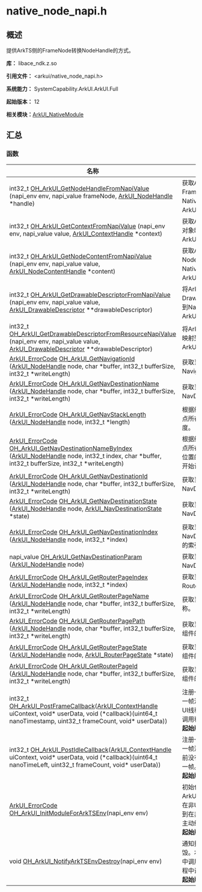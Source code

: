 # native_node_napi.h


## 概述

提供ArkTS侧的FrameNode转换NodeHandle的方式。

**库：** libace_ndk.z.so

**引用文件：** <arkui/native_node_napi.h>

**系统能力：** SystemCapability.ArkUI.ArkUI.Full

**起始版本：** 12

**相关模块：**[ArkUI_NativeModule](_ark_u_i___native_module.md)


## 汇总


### 函数

| 名称 | 描述 | 
| -------- | -------- |
| int32_t [OH_ArkUI_GetNodeHandleFromNapiValue](_ark_u_i___native_module.md#oh_arkui_getnodehandlefromnapivalue) (napi_env env, napi_value frameNode, [ArkUI_NodeHandle](_ark_u_i___native_module.md#arkui_nodehandle) \*handle) | 获取ArkTS侧创建的FrameNode节点对象映射到Native侧的ArkUI_NodeHandle。  | 
| int32_t [OH_ArkUI_GetContextFromNapiValue](_ark_u_i___native_module.md#oh_arkui_getcontextfromnapivalue) (napi_env env, napi_value value, [ArkUI_ContextHandle](_ark_u_i___native_module.md#arkui_contexthandle-12) \*context) | 获取ArkTS侧创建的UIContext对象映射到Native侧的ArkUI_ContextHandle。  | 
| int32_t [OH_ArkUI_GetNodeContentFromNapiValue](_ark_u_i___native_module.md#oh_arkui_getnodecontentfromnapivalue) (napi_env env, napi_value value, [ArkUI_NodeContentHandle](_ark_u_i___native_module.md#arkui_nodecontenthandle) \*content) | 获取ArkTS侧创建的NodeContent对象映射到Native侧的ArkUI_NodeContentHandle。  | 
| int32_t [OH_ArkUI_GetDrawableDescriptorFromNapiValue](_ark_u_i___native_module.md#oh_arkui_getdrawabledescriptorfromnapivalue) (napi_env env, napi_value value, [ArkUI_DrawableDescriptor](_ark_u_i___native_module.md#arkui_drawabledescriptor) \*\*drawableDescriptor) | 将ArkTS侧创建的DrawableDescriptor对象映射到Native侧的ArkUI_DrawableDescriptor。  | 
| int32_t [OH_ArkUI_GetDrawableDescriptorFromResourceNapiValue](_ark_u_i___native_module.md#oh_arkui_getdrawabledescriptorfromresourcenapivalue) (napi_env env, napi_value value, [ArkUI_DrawableDescriptor](_ark_u_i___native_module.md#arkui_drawabledescriptor) \*\*drawableDescriptor) | 将ArkTS侧创建的$r资源对象映射到Native侧的ArkUI_DrawableDescriptor。  | 
| [ArkUI_ErrorCode](_ark_u_i___native_module.md#arkui_errorcode) [OH_ArkUI_GetNavigationId](_ark_u_i___native_module.md#oh_arkui_getnavigationid) ([ArkUI_NodeHandle](_ark_u_i___native_module.md#arkui_nodehandle) node, char \*buffer, int32_t bufferSize, int32_t \*writeLength) | 获取当前节点所在的Navigation组件的ID。  | 
| [ArkUI_ErrorCode](_ark_u_i___native_module.md#arkui_errorcode) [OH_ArkUI_GetNavDestinationName](_ark_u_i___native_module.md#oh_arkui_getnavdestinationname) ([ArkUI_NodeHandle](_ark_u_i___native_module.md#arkui_nodehandle) node, char \*buffer, int32_t bufferSize, int32_t \*writeLength) | 获取当前节点所在的NavDestination组件的名称。  | 
| [ArkUI_ErrorCode](_ark_u_i___native_module.md#arkui_errorcode) [OH_ArkUI_GetNavStackLength](_ark_u_i___native_module.md#oh_arkui_getnavstacklength) ([ArkUI_NodeHandle](_ark_u_i___native_module.md#arkui_nodehandle) node, int32_t \*length) | 根据给定索引值，获取当前节点所在的Navigation栈的长度。  | 
| [ArkUI_ErrorCode](_ark_u_i___native_module.md#arkui_errorcode) [OH_ArkUI_GetNavDestinationNameByIndex](_ark_u_i___native_module.md#oh_arkui_getnavdestinationnamebyindex) ([ArkUI_NodeHandle](_ark_u_i___native_module.md#arkui_nodehandle) node, int32_t index, char \*buffer, int32_t bufferSize, int32_t \*writeLength) | 根据给定索引值，获取当前节点所在的Navigation栈中对应位置的页面名称。 索引值从0开始计数，0为栈底。  | 
| [ArkUI_ErrorCode](_ark_u_i___native_module.md#arkui_errorcode) [OH_ArkUI_GetNavDestinationId](_ark_u_i___native_module.md#oh_arkui_getnavdestinationid) ([ArkUI_NodeHandle](_ark_u_i___native_module.md#arkui_nodehandle) node, char \*buffer, int32_t bufferSize, int32_t \*writeLength) | 获取当前节点所在的NavDestination组件的ID。  | 
| [ArkUI_ErrorCode](_ark_u_i___native_module.md#arkui_errorcode) [OH_ArkUI_GetNavDestinationState](_ark_u_i___native_module.md#oh_arkui_getnavdestinationstate) ([ArkUI_NodeHandle](_ark_u_i___native_module.md#arkui_nodehandle) node, [ArkUI_NavDestinationState](_ark_u_i___native_module.md#arkui_navdestinationstate) \*state) | 获取当前节点所在的NavDestination组件的状态。  | 
| [ArkUI_ErrorCode](_ark_u_i___native_module.md#arkui_errorcode) [OH_ArkUI_GetNavDestinationIndex](_ark_u_i___native_module.md#oh_arkui_getnavdestinationindex) ([ArkUI_NodeHandle](_ark_u_i___native_module.md#arkui_nodehandle) node, int32_t \*index) | 获取当前节点所在的NavDestination组件在页面栈的索引。  | 
| napi_value [OH_ArkUI_GetNavDestinationParam](_ark_u_i___native_module.md#oh_arkui_getnavdestinationparam) ([ArkUI_NodeHandle](_ark_u_i___native_module.md#arkui_nodehandle) node) | 获取当前节点所在的NavDestination组件的参数。  | 
| [ArkUI_ErrorCode](_ark_u_i___native_module.md#arkui_errorcode) [OH_ArkUI_GetRouterPageIndex](_ark_u_i___native_module.md#oh_arkui_getrouterpageindex) ([ArkUI_NodeHandle](_ark_u_i___native_module.md#arkui_nodehandle) node, int32_t \*index) | 获取当前节点所在页面在Router页面栈中的索引。  | 
| [ArkUI_ErrorCode](_ark_u_i___native_module.md#arkui_errorcode) [OH_ArkUI_GetRouterPageName](_ark_u_i___native_module.md#oh_arkui_getrouterpagename) ([ArkUI_NodeHandle](_ark_u_i___native_module.md#arkui_nodehandle) node, char \*buffer, int32_t bufferSize, int32_t \*writeLength) | 获取当前节点所在页面的名称。  | 
| [ArkUI_ErrorCode](_ark_u_i___native_module.md#arkui_errorcode) [OH_ArkUI_GetRouterPagePath](_ark_u_i___native_module.md#oh_arkui_getrouterpagepath) ([ArkUI_NodeHandle](_ark_u_i___native_module.md#arkui_nodehandle) node, char \*buffer, int32_t bufferSize, int32_t \*writeLength) | 获取当前节点所在页面的Page组件的路径。  | 
| [ArkUI_ErrorCode](_ark_u_i___native_module.md#arkui_errorcode) [OH_ArkUI_GetRouterPageState](_ark_u_i___native_module.md#oh_arkui_getrouterpagestate) ([ArkUI_NodeHandle](_ark_u_i___native_module.md#arkui_nodehandle) node, [ArkUI_RouterPageState](_ark_u_i___native_module.md#arkui_routerpagestate) \*state) | 获取当前节点所在页面的Page组件的状态。  | 
| [ArkUI_ErrorCode](_ark_u_i___native_module.md#arkui_errorcode) [OH_ArkUI_GetRouterPageId](_ark_u_i___native_module.md#oh_arkui_getrouterpageid) ([ArkUI_NodeHandle](_ark_u_i___native_module.md#arkui_nodehandle) node, char \*buffer, int32_t bufferSize, int32_t \*writeLength) | 获取当前节点所在页面的Page组件的ID。  | 
| int32_t [OH_ArkUI_PostFrameCallback](_ark_u_i___native_module.md#oh_arkui_postframecallback)([ArkUI_ContextHandle](_ark_u_i___native_module.md#arkui_contexthandle-12) uiContext, void\* userData, void (\*callback)(uint64_t nanoTimestamp, uint32_t frameCount, void\* userData))| 注册一个回调函数，以便在下一帧渲染时执行。不允许在非UI线程调用，检查到非UI线程调用程序会主动abort。</br >**起始版本：** 18 |
| int32_t [OH_ArkUI_PostIdleCallback](_ark_u_i___native_module.md#oh_arkui_postidlecallback)([ArkUI_ContextHandle](_ark_u_i___native_module.md#arkui_contexthandle-12) uiContext, void\* userData, void (\*callback)(uint64_t nanoTimeLeft, uint32_t frameCount, void\* userData))| 注册一个回调函数，以便在下一帧渲染完成时执行。如果当前没有下一帧，将自动请求下一帧。</br >**起始版本：** 20 |
| [ArkUI_ErrorCode](_ark_u_i___native_module.md#arkui_errorcode) [OH_ArkUI_InitModuleForArkTSEnv](_ark_u_i___native_module.md#oh_arkui_initmoduleforarktsenv)(napi_env env) | 初始化指定虚拟机环境下的ArkUI相关接口。本函数不允许在非UI线程中调用。如果检测到在非UI线程中调用，程序将主动终止。</br >**起始版本：** 20 |
| void [OH_ArkUI_NotifyArkTSEnvDestroy](_ark_u_i___native_module.md#oh_arkui_notifyarktsenvdestroy)(napi_env env) | 通知指定的虚拟机环境已销毁。本函数不允许在非UI线程中调用。如果检测到在非UI线程中调用，程序将主动终止。</br >**起始版本：** 20 |

